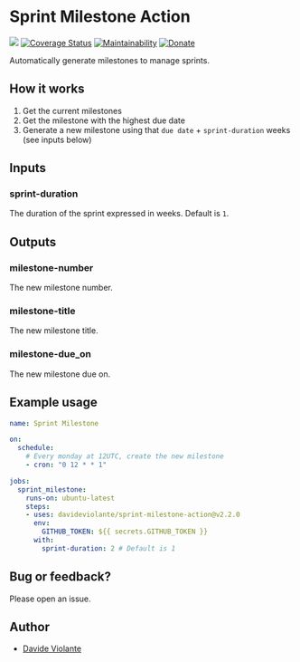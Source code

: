 # Sprint Milestone Action
[![](https://github.com/davideviolante/sprint-milestone-action/workflows/Node.js%20CI/badge.svg)](https://github.com/DavideViolante/sprint-milestone-action/actions?query=workflow%3A%22Node.js+CI%22) [![Coverage Status](https://coveralls.io/repos/github/DavideViolante/sprint-milestone-action/badge.svg?branch=master)](https://coveralls.io/github/DavideViolante/sprint-milestone-action?branch=master) [![Maintainability](https://api.codeclimate.com/v1/badges/60f9b3a6b4177a0bfe77/maintainability)](https://codeclimate.com/github/DavideViolante/sprint-milestone-action/maintainability) [![Donate](https://img.shields.io/badge/paypal-donate-179BD7.svg)](https://www.paypal.me/dviolante)

Automatically generate milestones to manage sprints.

## How it works
1. Get the current milestones
2. Get the milestone with the highest due date
3. Generate a new milestone using that `due date` + `sprint-duration` weeks (see inputs below)

## Inputs

### sprint-duration

The duration of the sprint expressed in weeks. Default is `1`.

## Outputs

### milestone-number

The new milestone number.

### milestone-title

The new milestone title.

### milestone-due_on

The new milestone due on.

## Example usage

```yaml
name: Sprint Milestone

on:
  schedule:
    # Every monday at 12UTC, create the new milestone
    - cron: "0 12 * * 1"

jobs:
  sprint_milestone:
    runs-on: ubuntu-latest
    steps:
    - uses: davideviolante/sprint-milestone-action@v2.2.0
      env:
        GITHUB_TOKEN: ${{ secrets.GITHUB_TOKEN }}
      with:
        sprint-duration: 2 # Default is 1
```

## Bug or feedback?
Please open an issue.

## Author
- [Davide Violante](https://github.com/DavideViolante)
